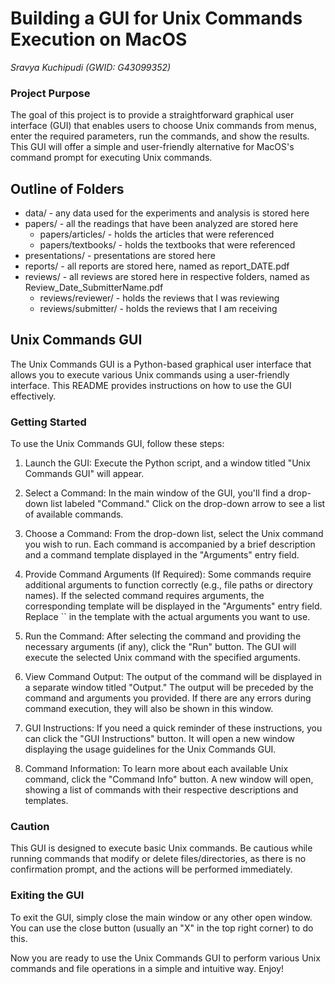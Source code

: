 <h1>Building a GUI for Unix Commands Execution on MacOS</h1> 
<em>Sravya Kuchipudi (GWID: G43099352)</em> <br>

<h3>Project Purpose</h3> 
<p>The goal of this project is to provide a straightforward graphical user interface (GUI) that enables users to choose Unix commands from menus, enter the required parameters, run the commands, and show the results. This GUI will offer a simple and user-friendly alternative for MacOS's command prompt for executing Unix commands. </p>

<h2>Outline of Folders</h2> 
<ul>
  <li>data/ - any data used for the experiments and analysis is stored here</li>
  <li>papers/ - all the readings that have been analyzed are stored here
    <ul>
      <li>papers/articles/ - holds the articles that were referenced</li>
      <li>papers/textbooks/ - holds the textbooks that were referenced</li>
    </ul>
  </li>
  <li>presentations/ - presentations are stored here</li>
  <li>reports/ - all reports are stored here, named as report_DATE.pdf</li>
  <li>reviews/ - all reviews are stored here in respective folders, named as Review_Date_SubmitterName.pdf
    <ul>
      <li>reviews/reviewer/ - holds the reviews that I was reviewing</li>
      <li>reviews/submitter/ - holds the reviews that I am receiving</li>
    </ul>
  </li>
</ul>



<h2>Unix Commands GUI</h2>
<p>The Unix Commands GUI is a Python-based graphical user interface that allows you to execute various Unix commands using a user-friendly interface. This README provides instructions on how to use the GUI effectively.</p>
<h3>Getting Started</h3> 
<p>To use the Unix Commands GUI, follow these steps:</p>
<ol>
  <li>
    <p>Launch the GUI: Execute the Python script, and a window titled "Unix Commands GUI" will appear.</p>
  </li>
  <li>
    <p>Select a Command: In the main window of the GUI, you'll find a drop-down list labeled "Command." Click on the drop-down arrow to see a list of available commands.</p>
  </li>
  <li>
    <p>Choose a Command: From the drop-down list, select the Unix command you wish to run. Each command is accompanied by a brief description and a command template displayed in the "Arguments" entry field.</p>
  </li>
  <li>
    <p>Provide Command Arguments (If Required): Some commands require additional arguments to function correctly (e.g., file paths or directory names). If the selected command requires arguments, the corresponding template will be displayed in the "Arguments" entry field. Replace `<arguments>` in the template with the actual arguments you want to use.</p>
  </li>
  <li>
    <p>Run the Command: After selecting the command and providing the necessary arguments (if any), click the "Run" button. The GUI will execute the selected Unix command with the specified arguments.</p>
  </li>
  <li>
    <p>View Command Output: The output of the command will be displayed in a separate window titled "Output." The output will be preceded by the command and arguments you provided. If there are any errors during command execution, they will also be shown in this window.</p>
  </li>
  <li>
    <p>GUI Instructions: If you need a quick reminder of these instructions, you can click the "GUI Instructions" button. It will open a new window displaying the usage guidelines for the Unix Commands GUI.</p>
  </li>
  <li>
    <p>Command Information: To learn more about each available Unix command, click the "Command Info" button. A new window will open, showing a list of commands with their respective descriptions and templates.</p>
  </li>
</ol>
<h3>Caution</h3>
<p>This GUI is designed to execute basic Unix commands. Be cautious while running commands that modify or delete files/directories, as there is no confirmation prompt, and the actions will be performed immediately.</p>
<h3>Exiting the GUI</h3>
<p>To exit the GUI, simply close the main window or any other open window. You can use the close button (usually an "X" in the top right corner) to do this.</p>
<p>Now you are ready to use the Unix Commands GUI to perform various Unix commands and file operations in a simple and intuitive way. Enjoy!</p>
